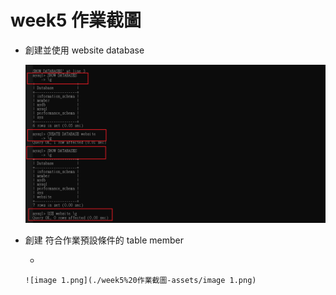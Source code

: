 # week5 作業截圖

- 創建並使用 website database

   ![image.png](./week5%20作業截圖-assets/image.png)

- 創建 符合作業預設條件的 table member

   - 

      ![image 1.png](./week5%20作業截圖-assets/image 1.png)

      

      




